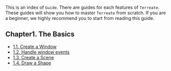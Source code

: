 This is an index of `Guide`.
There are guides for each features of `Terreate`. These guides will show you how to master `Terreate` from scratch. If you are a beginner, we highly recommend you to start from reading this guide.

## Chapter1. The Basics
- [1.1. Create a Window](./basic/window.md)
- [1.2. Handle window events](./basic/event.md)
- [1.3. Create a Scene](./basic/scene.md)
- [1.4. Draw a Shape](./basic/shape.md)
